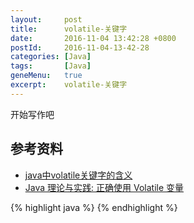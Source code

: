 ```yaml
---
layout:     post
title:      volatile-关键字
date:       2016-11-04 13:42:28 +0800
postId:     2016-11-04-13-42-28
categories: [Java]
tags:       [Java]
geneMenu:   true
excerpt:    volatile-关键字
---
```


开始写作吧

## 参考资料

* [java中volatile关键字的含义](http://www.cnblogs.com/aigongsi/archive/2012/04/01/2429166.html)
* [Java 理论与实践: 正确使用 Volatile 变量](http://www.ibm.com/developerworks/cn/java/j-jtp06197.html)

{% highlight java %}
{% endhighlight %}
